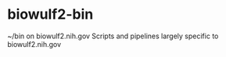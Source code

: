 # biowulf2-bin
~/bin on biowulf2.nih.gov
Scripts and pipelines largely specific to biowulf2.nih.gov


